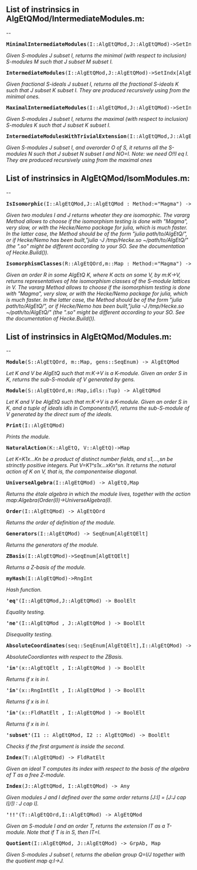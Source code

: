 ## List of instrinsics in AlgEtQMod/IntermediateModules.m:
--

<pre>
<b>MinimalIntermediateModules</b>(I::AlgEtQMod,J::AlgEtQMod)->SetIndx[AlgEtQMod]
</pre>
*Given S-modules J subset I, returns the minimal (with respect to inclusion) S-modules M such that J subset M subset I.*

<pre>
<b>IntermediateModules</b>(I::AlgEtQMod,J::AlgEtQMod)->SetIndx[AlgEtQMod]
</pre>
*Given fractional S-ideals J subset I, returns all the fractional S-ideals K such that J subset K subset I. They are produced recursively using from the minimal ones.*

<pre>
<b>MaximalIntermediateModules</b>(I::AlgEtQMod,J::AlgEtQMod)->SetIndx[AlgEtQMod]
</pre>
*Given S-modules J subset I, returns the maximal (with respect to inclusion) S-modules K such that J subset K subset I.*

<pre>
<b>IntermediateModulesWithTrivialExtension</b>(I::AlgEtQMod,J::AlgEtQMod,O::AlgEtQOrd)->SetIndx[AlgEtQMod]
</pre>
*Given S-modules J subset I, and overorder O of S, it returns all the S-modules N such that J subset N subset I and NO=I. Note: we need O!!I eq I. They are produced recursively using from the maximal ones*


## List of instrinsics in AlgEtQMod/IsomModules.m:
--

<pre>
<b>IsIsomorphic</b>(I::AlgEtQMod,J::AlgEtQMod : Method:="Magma") -> BoolElt
</pre>
*Given two modules I and J returns wheater they are isomorphic.
The vararg Method allows to choose if the isomorphism testing is done with "Magma", very slow, or with the Hecke/Nemo package for julia, which is much faster.
In the latter case, the Method should be of the form "julia path/to/AlgEtQ/", or if Hecke/Nemo has been built,"julia -J /tmp/Hecke.so ~/path/to/AlgEtQ/" (the ".so" might be different according to your SO. See the documentation of Hecke.Build()).*

<pre>
<b>IsomorphismClasses</b>(R::AlgEtQOrd,m::Map : Method:="Magma") -> SeqEnum[AlgEtQMod]
</pre>
*Given an order R in some AlgEtQ K, where K acts on some V, by m:K->V, returns representatives of hte isomorphism classes of the S-module lattices in V.
The vararg Method allows to choose if the isomorphism testing is done with "Magma", very slow, or with the Hecke/Nemo package for julia, which is much faster.
In the latter case, the Method should be of the form "julia path/to/AlgEtQ/", or if Hecke/Nemo has been built,"julia -J /tmp/Hecke.so ~/path/to/AlgEtQ/" (the ".so" might be different according to your SO. See the documentation of Hecke.Build()).*


## List of instrinsics in AlgEtQMod/Modules.m:
--

<pre>
<b>Module</b>(S::AlgEtQOrd, m::Map, gens::SeqEnum) -> AlgEtQMod
</pre>
*Let K and V be AlgEtQ such that m:K->V is a K-module. Given an order S in K, returns the sub-S-module of V generated by gens.*

<pre>
<b>Module</b>(S::AlgEtQOrd,m::Map,idls::Tup) -> AlgEtQMod
</pre>
*Let K and V be AlgEtQ such that m:K->V is a K-module. Given an order S in K, and a tuple of ideals idls in Components(V), returns the sub-S-module of V generated by the direct sum of the ideals.*

<pre>
<b>Print</b>(I::AlgEtQMod)
</pre>
*Prints the module.*

<pre>
<b>NaturalAction</b>(K::AlgEtQ, V::AlgEtQ)->Map
</pre>
*Let K=K1x...Kn be a product of distinct number fields, and s1,...,sn be strinctly positive integers. Put V=K1^s1x...xKn^sn. It returns the natural action of K on V, that is, the componentwise diagonal.*

<pre>
<b>UniverseAlgebra</b>(I::AlgEtQMod) -> AlgEtQ,Map
</pre>
*Returns the étale algebra in which the module lives, together with the action map:Algebra(Order(I))->UniverseAlgebra(I).*

<pre>
<b>Order</b>(I::AlgEtQMod) -> AlgEtQOrd
</pre>
*Returns the order of definition of the module.*

<pre>
<b>Generators</b>(I::AlgEtQMod) -> SeqEnum[AlgEtQElt]
</pre>
*Returns the generators of the module.*

<pre>
<b>ZBasis</b>(I::AlgEtQMod)->SeqEnum[AlgEtQElt]
</pre>
*Returns a Z-basis of the module.*

<pre>
<b>myHash</b>(I::AlgEtQMod)->RngInt
</pre>
*Hash function.*

<pre>
<b>'eq'</b>(I::AlgEtQMod,J::AlgEtQMod) -> BoolElt
</pre>
*Equality testing.*

<pre>
<b>'ne'</b>(I::AlgEtQMod , J::AlgEtQMod ) -> BoolElt
</pre>
*Disequality testing.*

<pre>
<b>AbsoluteCoordinates</b>(seq::SeqEnum[AlgEtQElt],I::AlgEtQMod) -> SeqEnum
</pre>
*AbsoluteCoordiantes with respect to the ZBasis.*

<pre>
<b>'in'</b>(x::AlgEtQElt , I::AlgEtQMod ) -> BoolElt
</pre>
*Returns if x is in I.*

<pre>
<b>'in'</b>(x::RngIntElt , I::AlgEtQMod ) -> BoolElt
</pre>
*Returns if x is in I.*

<pre>
<b>'in'</b>(x::FldRatElt , I::AlgEtQMod ) -> BoolElt
</pre>
*Returns if x is in I.*

<pre>
<b>'subset'</b>(I1 :: AlgEtQMod, I2 :: AlgEtQMod) -> BoolElt
</pre>
*Checks if the first argument is inside the second.*

<pre>
<b>Index</b>(T::AlgEtQMod) -> FldRatElt
</pre>
*Given an ideal T computes its index with respect to the basis of the algebra of T as a free Z-module.*

<pre>
<b>Index</b>(J::AlgEtQMod, I::AlgEtQMod) -> Any
</pre>
*Given modules J and I defined over the same order returns [J:I] = [J:J cap I]/[I : J cap I].*

<pre>
<b>'!!'</b>(T::AlgEtQOrd,I::AlgEtQMod) -> AlgEtQMod
</pre>
*Given an S-module I and an order T, returns the extension IT as a T-module. Note that if T is in S, then IT=I.*

<pre>
<b>Quotient</b>(I::AlgEtQMod, J::AlgEtQMod) -> GrpAb, Map
</pre>
*Given S-modules J subset I, returns the abelian group Q=I/J together with the quotient map q:I->J.*


